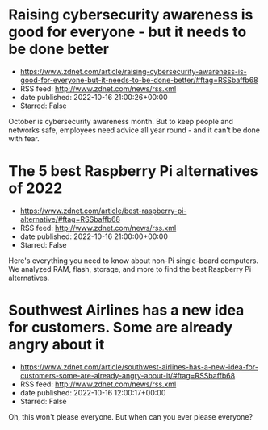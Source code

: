 # Raising cybersecurity awareness is good for everyone - but it needs to be done better
 - https://www.zdnet.com/article/raising-cybersecurity-awareness-is-good-for-everyone-but-it-needs-to-be-done-better/#ftag=RSSbaffb68
 - RSS feed: http://www.zdnet.com/news/rss.xml
 - date published: 2022-10-16 21:00:26+00:00
 - Starred: False

October is cybersecurity awareness month. But to keep people and networks safe, employees need advice all year round - and it can't be done with fear.

# The 5 best Raspberry Pi alternatives of 2022
 - https://www.zdnet.com/article/best-raspberry-pi-alternative/#ftag=RSSbaffb68
 - RSS feed: http://www.zdnet.com/news/rss.xml
 - date published: 2022-10-16 21:00:00+00:00
 - Starred: False

Here's everything you need to know about non-Pi single-board computers. We analyzed RAM, flash, storage, and more to find the best Raspberry Pi alternatives.

# Southwest Airlines has a new idea for customers. Some are already angry about it
 - https://www.zdnet.com/article/southwest-airlines-has-a-new-idea-for-customers-some-are-already-angry-about-it/#ftag=RSSbaffb68
 - RSS feed: http://www.zdnet.com/news/rss.xml
 - date published: 2022-10-16 12:00:17+00:00
 - Starred: False

Oh, this won't please everyone. But when can you ever please everyone?
